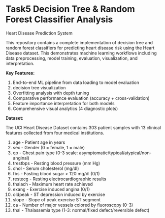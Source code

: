 # Task5 Decision Tree & Random Forest Classifier Analysis                                                                                                                            

Heart Disease Prediction System                                                                                                                                         

This repository contains a complete implementation of decision tree and random forest classifiers for predicting heart disease risk using the Heart Disease dataset. This demonstrates machine learning workflows including data preprocessing, model training, evaluation, visualization, and interpretation.                                                    

**Key Features:**

1. End-to-end ML pipeline from data loading to model evaluation
2. decision tree visualization
3. Overfitting analysis with depth tuning
4. Comparative performance evaluation (accuracy + cross-validation)
5. Feature importance interpretation for both models
6. Comprehensive visual analytics (4 diagnostic plots)                                                                                                                  

                      
**Dataset:**                                                                                                                                                         

The UCI Heart Disease Dataset contains 303 patient samples with 13 clinical features collected from four medical institutions.

1. age - Patient age in years
2. sex - Gender (0 = female, 1 = male)
3. cp - Chest pain type (0-3 scale: asymptomatic/typical/atypical/non-anginal)
4. trestbps - Resting blood pressure (mm Hg)
5. chol - Serum cholesterol (mg/dl)
6. fbs - Fasting blood sugar > 120 mg/dl (0/1)
7. restecg - Resting electrocardiographic results
8. thalach - Maximum heart rate achieved
9. exang - Exercise induced angina (0/1)
10. oldpeak - ST depression induced by exercise
11. slope - Slope of peak exercise ST segment
12. ca - Number of major vessels colored by fluoroscopy (0-3)
13. thal - Thalassemia type (1-3: normal/fixed defect/reversible defect)                                                                                                    








